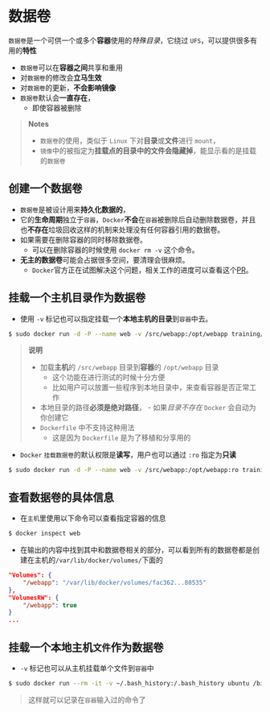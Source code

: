 # 数据卷

`数据卷`是一个可供一个或多个**容器**使用的*特殊目录*，它绕过 `UFS`，可以提供很多有用的**特性**

- `数据卷`可以在**容器之间**共享和重用
- 对`数据卷`的修改会**立马生效**
- 对`数据卷`的更新，**不会影响镜像**
- `数据卷`默认会**一直存在**，
    - 即使容器被删除

> **Notes**
> - `数据卷`的使用，类似于 `Linux` 下对**目录**或**文件**进行 `mount`，
> - `镜像`中的被指定为**挂载点的目录中的文件会隐藏掉**，能显示看的是挂载的`数据卷`

## 创建一个数据卷

- `数据卷`是被设计用来**持久化数据的**，
- 它的**生命周期**独立于`容器`，`Docker`**不会**在`容器`被删除后自动删除数据卷，并且也**不存在**垃圾回收这样的机制来处理没有任何容器引用的数据卷。
- 如果需要在删除容器的同时移除数据卷。
    - 可以在删除容器的时候使用 `docker rm -v` 这个命令。
- **无主的数据卷**可能会占据很多空间，要清理会很麻烦。
   - `Docker`官方正在试图解决这个问题，相关工作的进度可以查看这个[PR](https://github.com/docker/docker/pull/8484)。


## 挂载一个主机目录作为数据卷

- 使用 `-v` 标记也可以指定挂载一个**本地主机的目录**到`容器`中去。
```bash
$ sudo docker run -d -P --name web -v /src/webapp:/opt/webapp training/webapp python app.py
```
> **说明**
> - 加载**主机**的 `/src/webapp` 目录到**容器**的 `/opt/webapp` 目录
>     - 这个功能在进行测试的时候十分方便
>     - 比如用户可以放置一些程序到本地目录中，来查看容器是否正常工作
> - 本地目录的路径**必须是绝对路径**，
>       - 如果*目录不存在* `Docker` 会自动为你创建它
> - `Dockerfile` 中不支持这种用法
>      - 这是因为 `Dockerfile` 是为了移植和分享用的

- `Docker` `挂载数据卷`的默认权限是**读写**，用户也可以通过 `:ro` 指定为**只读**
```bash
$ sudo docker run -d -P --name web -v /src/webapp:/opt/webapp:ro training/webapp python app.py #加了 :ro 之后，就挂载为只读了。
```

## 查看数据卷的具体信息
- 在`主机`里使用以下命令可以查看指定容器的信息
```bash
$ docker inspect web
```

- 在输出的内容中找到其中和数据卷相关的部分，可以看到所有的数据卷都是创建在主机的`/var/lib/docker/volumes/`下面的

```json
"Volumes": {
    "/webapp": "/var/lib/docker/volumes/fac362...80535"
},
"VolumesRW": {
    "/webapp": true
}
...
```

## 挂载一个本地主机`文件`作为数据卷

- `-v` 标记也可以从主机挂载单个文件到`容器`中
```bash
$ sudo docker run --rm -it -v ~/.bash_history:/.bash_history ubuntu /bin/bash
```
> 这样就可以记录在`容器`输入过的命令了


